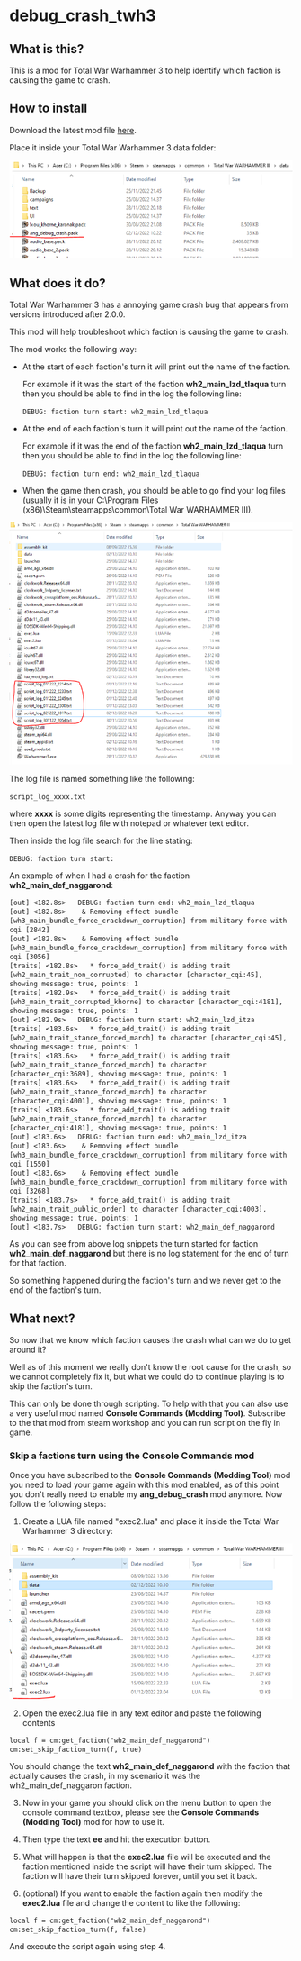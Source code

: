 # debug_crash_twh3

## What is this?

This is a mod for Total War Warhammer 3 to help identify which faction is causing the game to crash.

## How to install

Download the latest mod file [here](https://github.com/DasAng/debug_crash_twh3/releases/download/untagged-2831de01a2e2270a8468/ang_debug_crash.pack).

Place it inside your Total War Warhammer 3 data folder:

![](mod_file.PNG)

## What does it do?

Total War Warhammer 3 has a annoying game crash bug that appears from versions introduced after 2.0.0.

This mod will help troubleshoot which faction is causing the game to crash.

The mod works the following way:

- At the start of each faction's turn it will print out the name of the faction.

    For example if it was the start of the faction **wh2_main_lzd_tlaqua** turn then you should be able to find in the log the following line:
    
    `DEBUG: faction turn start: wh2_main_lzd_tlaqua`

- At the end of each faction's turn it will print out the name of the faction.

    For example if it was the end of the faction **wh2_main_lzd_tlaqua** turn then you should be able to find in the log the following line:
    
    `DEBUG: faction turn end: wh2_main_lzd_tlaqua`

- When the game then crash, you should be able to go find your log files (usually it is in your C:\Program Files (x86)\Steam\steamapps\common\Total War WARHAMMER III).

![](log_files.PNG)

The log file is named something like the following:

`script_log_xxxx.txt`

where **xxxx** is some digits representing the timestamp. Anyway you can then open the latest log file with notepad or whatever text editor.

Then inside the log file search for the line stating:

`DEBUG: faction turn start:`

An example of when I had a crash for the faction **wh2_main_def_naggarond**:

```
[out] <182.8s>   DEBUG: faction turn end: wh2_main_lzd_tlaqua
[out] <182.8s>    & Removing effect bundle [wh3_main_bundle_force_crackdown_corruption] from military force with cqi [2842]
[out] <182.8s>    & Removing effect bundle [wh3_main_bundle_force_crackdown_corruption] from military force with cqi [3056]
[traits] <182.8s>   * force_add_trait() is adding trait [wh2_main_trait_non_corrupted] to character [character_cqi:45], showing message: true, points: 1
[traits] <182.9s>   * force_add_trait() is adding trait [wh3_main_trait_corrupted_khorne] to character [character_cqi:4181], showing message: true, points: 1
[out] <182.9s>   DEBUG: faction turn start: wh2_main_lzd_itza
[traits] <183.6s>   * force_add_trait() is adding trait [wh2_main_trait_stance_forced_march] to character [character_cqi:45], showing message: true, points: 1
[traits] <183.6s>   * force_add_trait() is adding trait [wh2_main_trait_stance_forced_march] to character [character_cqi:3689], showing message: true, points: 1
[traits] <183.6s>   * force_add_trait() is adding trait [wh2_main_trait_stance_forced_march] to character [character_cqi:4001], showing message: true, points: 1
[traits] <183.6s>   * force_add_trait() is adding trait [wh2_main_trait_stance_forced_march] to character [character_cqi:4181], showing message: true, points: 1
[out] <183.6s>   DEBUG: faction turn end: wh2_main_lzd_itza
[out] <183.6s>    & Removing effect bundle [wh3_main_bundle_force_crackdown_corruption] from military force with cqi [1550]
[out] <183.6s>    & Removing effect bundle [wh3_main_bundle_force_crackdown_corruption] from military force with cqi [3268]
[traits] <183.7s>   * force_add_trait() is adding trait [wh2_main_trait_public_order] to character [character_cqi:4003], showing message: true, points: 1
[out] <183.7s>   DEBUG: faction turn start: wh2_main_def_naggarond
```

As you can see from above log snippets the turn started for faction **wh2_main_def_naggarond** but there is no log statement for the end of turn for that faction.

So something happened during the faction's turn and we never get to the end of the faction's turn.

## What next?

So now that we know which faction causes the crash what can we do to get around it?

Well as of this moment we really don't know the root cause for the crash, so we cannot completely fix it, but what we could do to continue playing is to skip the faction's turn.

This can only be done through scripting. To help with that you can also use a very useful mod named **Console Commands (Modding Tool)**. Subscribe to the that mod from steam workshop and you can run script on the fly in game.

### Skip a factions turn using the Console Commands mod

Once you have subscribed to the **Console Commands (Modding Tool)** mod you need to load your game again with this mod enabled, as of this point you don't really need to enable my **ang_debug_crash** mod anymore. Now follow the following steps:

1. Create a LUA file named "exec2.lua" and place it inside the Total War Warhammer 3 directory:

![](exec2.PNG)

2. Open the exec2.lua file in any text editor and paste the following contents

```
local f = cm:get_faction("wh2_main_def_naggarond")
cm:set_skip_faction_turn(f, true)
```

You should change the text **wh2_main_def_naggarond** with the faction that actually causes the crash, in my scenario it was the wh2_main_def_naggaron faction.

3. Now in your game you should click on the menu button to open the console command textbox, please see the **Console Commands (Modding Tool)** mod for how to use it.

4. Then type the text **ee** and hit the execution button.

5. What will happen is that the **exec2.lua** file will be executed and the faction mentioned inside the script will have their turn skipped. The faction will have their turn skipped forever, until you set it back.

6. (optional) If you want to enable the faction again then modify the **exec2.lua** file and change the content to like the following:

```
local f = cm:get_faction("wh2_main_def_naggarond")
cm:set_skip_faction_turn(f, false)
```

And execute the script again using step 4.